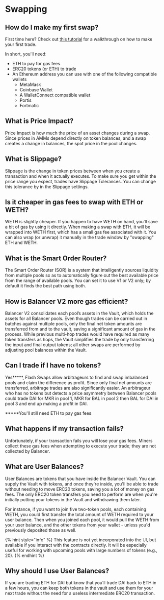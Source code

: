 # Swapping

## How do I make my first swap?

First time here? Check out [this tutorial](../walkthroughs/trading.md) for a walkthrough on how to make your first trade.

In short, you'll need:

* ETH to pay for gas fees
* ERC20 tokens (or ETH) to trade
* An Ethereum address you can use with one of the following compatible wallets
  * MetaMask
  * Coinbase Wallet
  * A WalletConnect compatible wallet
  * Portis
  * Fortmatic

## What is Price Impact?

Price Impact is how much the price of an asset changes during a swap. Since prices in AMMs depend directly on token balances, and a swap creates a change in balances, the spot price in the pool changes.

## What is Slippage?

Slippage is the change in token prices between when you create a transaction and when it actually executes. To make sure you get within the price range you expect, trades have Slippage Tolerances. You can change this tolerance by in the Slippage settings.

## Is it cheaper in gas fees to swap with ETH or WETH?

WETH is slightly cheaper. If you happen to have WETH on hand, you'll save a bit of gas by using it directly. When making a swap with ETH, it will be wrapped into WETH first, which has a small gas fee associated with it. You can also wrap (or unwrap) it manually in the trade window by "swapping" ETH and WETH.

## What is the Smart Order Router?

The Smart Order Router (SOR) is a system that intelligently sources liquidity from multiple pools so as to automatically figure out the best available price from the range of available pools. You can set it to use V1 or V2 only; by default it finds the best path using both.

## How is Balancer V2 more gas efficient?

Balancer V2 consolidates each pool’s assets in the Vault, which holds the assets for all Balancer pools. Even though trades can be carried out in batches against multiple pools, only the final net token amounts are transferred from and to the vault, saving a significant amount of gas in the process. While previous multi-hop trades would have required as many token transfers as hops, the Vault simplifies the trade by only transferring the input and final output tokens; all other swaps are performed by adjusting pool balances within the Vault.

## Can I trade if I have no tokens?

Yes\*\*\*\*\*, Flash Swaps allow arbitrageurs to find and swap imbalanced pools and claim the difference as profit. Since only final net amounts are transferred, arbitrage trades are also significantly easier. An arbitrageur who has no tokens but detects a price asymmetry between Balancer pools could trade DAI for MKR in pool 1, MKR for BAL in pool 2 then BAL for DAI in pool 3 and end up making a profit in DAI.

**\***You'll still need ETH to pay gas fees

## What happens if my transaction fails?

Unfortunately, if your transaction fails you will lose your gas fees. Miners collect these gas fees when attempting to execute your trade; they are not collected by Balancer.

## What are User Balances?

User Balances are tokens that you have inside the Balancer Vault. You can supply the Vault with tokens, and once they're inside, you'll be able to trade without needing to move ERC20 tokens, saving you a lot of money on gas fees. The only ERC20 token transfers you need to perform are when you're initially putting your tokens in the Vault and withdrawing them later.

For instance, if you want to join five two-token pools, each containing WETH, you could first transfer the total amount of WETH required to your user balance. Then when you joined each pool, it would pull the WETH from your user balance, and the other tokens from your wallet - unless you'd previously deposited those as well.

{% hint style="info" %}
This feature is not yet incorporated into the UI, but available if you interact with the contracts directly. It will be especially useful for working with upcoming pools with large numbers of tokens (e.g., 20).
{% endhint %}

## Why should I use User Balances?

If you are trading ETH for DAI but know that you’ll trade DAI back to ETH in a few hours, you can keep both tokens in the vault and use them for your next trade without the need for a useless intermediate ERC20 transaction.
